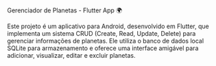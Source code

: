 Gerenciador de Planetas - Flutter App 🌍

Este projeto é um aplicativo para Android, desenvolvido em Flutter, que implementa um sistema CRUD (Create, Read, Update, Delete) para gerenciar informações de planetas. Ele utiliza o banco de dados local SQLite para armazenamento e oferece uma interface amigável para adicionar, visualizar, editar e excluir planetas.
